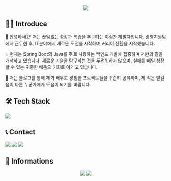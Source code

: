 <div align= "center">
    <img src="https://capsule-render.vercel.app/api?type=waving&color=0:ffe747,100:e4dd01&height=120&text=Hello,%20I'm%20sanga!🙌&animation=fadeIn&fontColor=000000&fontSize=60" />
    </div>
    
## 🙇‍♀️ Introduce

👋 안녕하세요! 저는 끊임없는 성장과 학습을 추구하는 야심찬 개발자입니다. 경영지원팀에서 근무한 후, IT분야에서 새로운 도전을 시작하며 커리어 전환을 시작했습니다.  

💡 현재는 Spring Boot와 Java를 주로 사용하는 백엔드 개발에 집중하며 저만의 길을 개척하고 있습니다. 새로운 기술을 탐구하는 것을 두려워하지 않으며, 실패를 매일 성장할 수 있는 귀중한 배움의 기회로 여기고 있습니다.

🌱 저는 블로그를 통해 제가 배우고 경험한 프로젝트들을 꾸준히 공유하며, 제 작은 발걸음이 다른 누군가에게 도움이 되기를 바랍니다.

<a></a>

## 🛠️ Tech Stack
<img src="https://skillicons.dev/icons?i=java,spring,mysql"/>
</p>

<p>
<h2>📞 Contact</h2>
<!--<a href="노션주소"><img src="https://img.shields.io/badge/PortFolio-000000?style=for-the-badge&logo=Notion&logoColor=white"/></a>-->
<a href="mailto:tkddk9141@naver.com"><img src="https://img.shields.io/badge/Naver Mail-gr?style=for-the-badge&logo=Naver&logoColor=white"/></a>
<a href="https://blog.naver.com/shark_coding"><img src="https://img.shields.io/badge/Naver Blog-gr?style=for-the-badge&logo=Naver&logoColor=white"/></a>
<a href="mailto:tkddk112397@gmail.com"><img src="https://img.shields.io/badge/Gmail-EA4335?style=for-the-badge&logo=Gmail&logoColor=white"/></a>

</p>

## 📝 Informations
<!--GitHub Readme Stats에는 여러 내장 테마(예: dark, radical, merko, gruvbox, tokyonight, onedark, cobalt, synthwave, highcontrast, dracula, black-ice) 가 함께 제공됩니다. -->
<p align = "center">
  <img src="https://github-readme-stats.vercel.app/api?username=shark-coding&&show_icons=true&theme=react&line_height=27"/>
  <img src="https://github-readme-stats.vercel.app/api/top-langs/?username=shark-coding&theme=react&langs_count=3">
</p>

    
